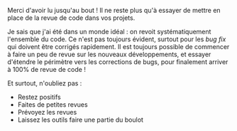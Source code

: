 Merci d'avoir lu jusqu'au bout ! Il ne reste plus qu'à essayer de mettre en place de la revue de code dans vos projets. 

Je sais que j'ai été dans un monde idéal : on revoit systématiquement l'ensemble du code. Ce n'est pas toujours évident, surtout pour les *bug fix* qui doivent être corrigés rapidement. Il est toujours possible de commencer à faire un peu de revue sur les nouveaux développements, et essayer d'étendre le périmètre vers les corrections de bugs, pour finalement arriver à 100% de revue de code ! 

Et surtout, n'oubliez pas :

- Restez positifs 
- Faites de petites revues
- Prévoyez les revues
- Laissez les outils faire une partie du boulot